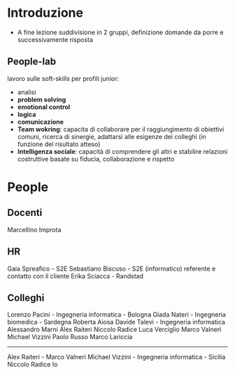 # Introduzione
- A fine lezione suddivisione in 2 gruppi, definizione domande da porre e successivamente risposta

## People-lab
lavoro sulle soft-skills per profili junior:
- analisi
- **problem solving**
- **emotional control**
- **logica**
- **comunicazione**
- **Team wokring**: capacita di collaborare per il raggiungimento di obiettivi comuni, ricerca di sinergie, adattarsi alle esigenze dei colleghi (in funzione del risultato atteso)
- **Intelligenza sociale**: capacità di comprendere gli altri e stabilire relazioni costruttive basate su fiducia, collaborazione e rispetto
# People
## Docenti
Marcellino Improta

## HR
Gaia Spreafico - S2E
Sebastiano Biscuso - S2E (informatico) referente e contatto con il cliente
Erika Sciacca - Randstad
## Colleghi
Lorenzo Pacini - Ingegneria informatica - Bologna
Giada Nateri - Ingegneria biomedica - Sardegna
Roberta Aiosa
Davide Talevi - Ingegneria informatica
Alessandro Marni
Alex Raiteri
Niccolo Radice
Luca Verciglio
Marco Valneri
Michael Vizzini
Paolo Russo
Marco Lariccia

---------

Alex Raiteri - 
Marco Valneri
Michael Vizzini - Ingegneria informatica - Sicilia
Niccolo Radice
Io 